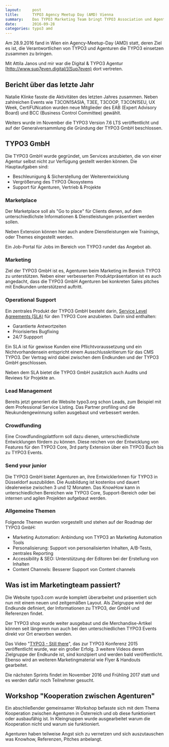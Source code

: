 ```yaml
---
layout:     post
title:      TYPO3 Agency Meetup Day (AMD) Vienna 
summary:    Das TYPO3 Marketing Team bringt TYPO3 Association und Agenturen zusammen
date:       2016-09-28
categories: typo3 amd
---
```


Am 28.9.2016 fand in Wien ein Agency-Meetup-Day (AMD) statt, deren Ziel es ist, die Verantwortlichen von TYPO3 und Agenturen die TYPO3 einsetzen zusammen zu bringen.
<!--more-->

Mit Attila Janos und mir war die Digital & TYPO3 Agentur [http://www.sup7even.digital/](Sup7even) dort vertreten.

## Bericht über das letzte Jahr

Natalie Klinke fasste die Aktivitäten des letzten Jahres zusammen. Neben zahlreichen Events wie T3CON15ASIA, T3EE, T3COOP, T3CON15EU, UX Week, CertiFUNcation wurden neue Mitglieder des EAB (Expert Advisory Board) und BCC (Business Control Committee) gewählt.

Weiters wurde im November die TYPO3 Version 7.6 LTS veröffentlicht und auf der Generalversammlung die Gründung der TYPO3 GmbH beschlossen.

## TYPO3 GmbH

Die TYPO3 GmbH wurde gegründet, um Services anzubieten, die von einer Agentur selbst nicht zur Verfügung gestellt werden können. Die Hauptaufgaben sind:

- Beschleunigung & Sicherstellung der Weiterentwicklung
- Vergrößerung des TYPO3 Ökosystems
- Support für Agenturen, Vertrieb & Projekte

### Marketplace

Der Marketplace soll als "Go to place" für Clients dienen, auf dem unterschiedlichste Informationen & Dienstleistungen präsentiert werden sollen. 

Neben Extension können hier auch andere Dienstleistungen wie Trainings, oder Themes eingestellt werden. 

Ein Job-Portal für Jobs im Bereich von TYPO3 rundet das Angebot ab.

### Marketing

Ziel der TYPO3 GmbH ist es, Agenturen beim Marketing im Bereich TYPO3 zu unterstützen. Neben einer verbesserten Produktpräsentation ist es auch angedacht, dass die TYPO3 GmbH Agenturen bei konkreten Sales pitches mit Endkunden unterstützend auftritt.

### Operational Support

Ein zentrales Produkt der TYPO3 GmbH besteht darin, [Service Level Agreements (SLA)](https://typo3.com/our-services/service-level-agreements/) für den TYPO3 Core anzubieten. Darin sind enthalten:

- Garantierte Antwortzeiten
- Priorisiertes Bugfixing 
- 24/7 Suppport

Ein SLA ist für gewisse Kunden eine Pflichtvoraussetzung und ein Nichtvorhandensein entspricht einem Ausschlusskritierum für das CMS TYPO3. Der Vertrag wird dabei zwischen dem Endkunden und der TYPO3 GmbH geschlossen.  

Neben dem SLA bietet die TYPO3 GmbH zusätzlich auch Audits und Reviews für Projekte an.

### Lead Management

Bereits jetzt generiert die Website typo3.org schon Leads, zum Beispiel mit dem Professional Service Listing. Das Partner profiling und die Neukundengewinnung sollen ausgebaut und verbessert werden.

### Crowdfunding

Eine Crowdfundingplattform soll dazu dienen, unterschiedlichste Entwicklungen fördern zu können. Diese reichen von der Entwicklung von Features für den TYPO3 Core, 3rd party Extension über ein TYPO3 Buch bis zu TYPO3 Events.

### Send your junior

Die TYPO3 GmbH bietet Agenturen an, ihre EntwicklerInnen für TYPO3 in Düsseldorf auszubilden. Die Ausbildung ist kostenlos und dauert idealerweise zwischen 3 und 12 Monaten. Das KnowHow kann in unterschiedlichen Bereichen wie TYPO3 Core, Support-Bereich oder bei internen und agilen Projekten aufgebaut werden.

### Allgemeine Themen

Folgende Themen wurden vorgestellt und stehen auf der Roadmap der TYPO3 GmbH:

- Marketing Automation: Anbindung von TYPO3 an Marketing Automation Tools
- Personalisierung: Support von personalisierten Inhalten, A/B-Tests, zentrales Reporting
- Accessibility & SEO: Unterstützung der Editoren bei der Erstellung von Inhalten
- Content Channels: Besserer Support von Content channels


## Was ist im Marketingteam passiert?

Die Website typo3.com wurde komplett überarbeitet und präsentiert sich nun mit einem neuen und zeitgemäßen Layout. Als Zielgruppe wird der Endkunde definiert, der Informationen zu TYPO3, der GmbH und Referenzen findet.

Der TYPO3 shop wurde weiter ausgebaut und die Merchandise-Artikel können seit längerem nun auch bei den unterschiedlichen TYPO3 Events direkt vor Ort erworben werden.

Das Video "[TYPO3 - Still there](https://www.youtube.com/watch?v=yiJjpKzCVE4)", das zur TYPO3 Konferenz 2015 veröffentlicht wurde, war ein großer Erfolg. 3 weitere Videos deren Zielgruppe der Endkunde ist, sind konzipiert und werden bald veröffentlicht. Ebenso wird an weiteren Marketingmaterial wie Flyer & Handouts gearbeitet.

Die nächsten Sprints findet im November 2016 und Frühling 2017 statt und es werden dafür noch Teilnehmer gesucht.
 
## Workshop "Kooperation zwischen Agenturen"

Ein abschließender gemeinsamer Workshop befasste sich mit dem Thema Kooperation zwischen Agenturen in Österreich und ob diese funktioniert oder ausbaufähig ist. In Kleingruppen wurde ausgearbeitet warum die Kooperation nicht und warum sie funktioniert.

Agenturen haben teilweise Angst sich zu vernetzen und sich auszutauschen was Knowhow, Referenzen, Pitches anbelangt. 

